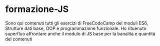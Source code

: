 # formazione-JS

Sono qui contenuti tutti gli esercizi di FreeCodeCamp dei moduli ES6, Strutture dati base, OOP e programmazione funzionale. Ho rituenuto superfluo affrontare anche il modulo di JS base per la banalità e quantità dei contenuti
